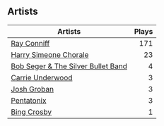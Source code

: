 ## Artists
Artists | Plays 
----- | -----: 
[Ray Conniff](/artists/ray-conniff-104848) | 171
[Harry Simeone Chorale](/artists/harry-simeone-chorale-30122133) | 23
[Bob Seger & The Silver Bullet Band](/artists/bob-seger-the-silver-bullet-band-105037) | 4
[Carrie Underwood](/artists/carrie-underwood-89416) | 3
[Josh Groban](/artists/josh-groban-58260) | 3
[Pentatonix](/artists/pentatonix-655231) | 3
[Bing Crosby](/artists/bing-crosby-1864) | 1

